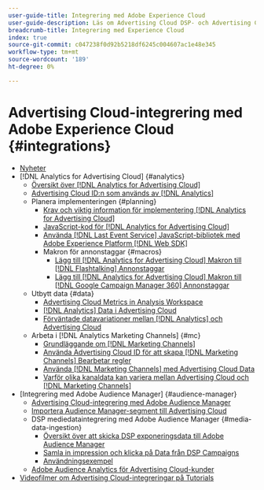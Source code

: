 ```yaml
---
user-guide-title: Integrering med Adobe Experience Cloud
user-guide-description: Läs om Advertising Cloud DSP- och Advertising Cloud Search-integreringar med andra produkter och tjänster från Adobe Experience Cloud.
breadcrumb-title: Integrering med Experience Cloud
index: true
source-git-commit: c047238f0d92b5218df6245c004607ac1e48e345
workflow-type: tm+mt
source-wordcount: '189'
ht-degree: 0%

---
```



# Advertising Cloud-integrering med Adobe Experience Cloud {#integrations}

<!--  ADD LATER: and Adobe Experience Platform -->

+ [Nyheter](/help/integrations/home.md)
+ [!DNL Analytics for Advertising Cloud] {#analytics}
   + [Översikt över [!DNL Analytics for Advertising Cloud]](/help/integrations/analytics/overview.md)
   + [Advertising Cloud ID:n som används av [!DNL Analytics]](/help/integrations/analytics/ids.md)
   + Planera implementeringen {#planning}
      + [Krav och viktig information för implementering [!DNL Analytics for Advertising Cloud]](/help/integrations/analytics/prerequisites.md)
      + [JavaScript-kod för [!DNL Analytics for Advertising Cloud]](/help/integrations/analytics/javascript.md)
      + [Använda [!DNL Last Event Service] JavaScript-bibliotek med Adobe Experience Platform [!DNL Web SDK]](/help/integrations/analytics/web-sdk.md)
      + Makron för annonstaggar {#macros}
         + [Lägg till [!DNL Analytics for Advertising Cloud] Makron till [!DNL Flashtalking] Annonstaggar](/help/integrations/analytics/macros-flashtalking.md)
         + [Lägg till [!DNL Analytics for Advertising Cloud] Makron till [!DNL Google Campaign Manager 360] Annonstaggar](/help/integrations/analytics/macros-google-campaign-manager.md)
   + Utbytt data {#data}
      + [Advertising Cloud Metrics in Analysis Workspace](/help/integrations/analytics/advertising-cloud-metrics-in-analytics.md)
      + [[!DNL Analytics] Data i Advertising Cloud](/help/integrations/analytics/analytics-data-in-advertising-cloud.md)
      + [Förväntade datavariationer mellan [!DNL Analytics] och Advertising Cloud](/help/integrations/analytics/data-variances.md)
   + Arbeta i [!DNL Analytics Marketing Channels] {#mc}
      + [Grundläggande om [!DNL Marketing Channels]](/help/integrations/analytics/marketing-channels/mc-overview.md)
      + [Använda Advertising Cloud ID för att skapa [!DNL Marketing Channels] Bearbetar regler](/help/integrations/analytics/marketing-channels/mc-ids.md)
      + [Använda [!DNL Marketing Channels] med Advertising Cloud Data](/help/integrations/analytics/marketing-channels/mc-ac-data.md)
      + [Varför olika kanaldata kan variera mellan Advertising Cloud och [!DNL Marketing Channels]](/help/integrations/analytics/marketing-channels/mc-data-variances.md)
+ [Integrering med Adobe Audience Manager] {#audience-manager}
   + [Advertising Cloud-integrering med Adobe Audience Manager](/help/integrations/audience-manager/overview.md)
   + [Importera Audience Manager-segment till Advertising Cloud](/help/integrations/audience-manager/import-audiences.md)
   + DSP mediedataintegrering med Adobe Audience Manager {#media-data-ingestion}
      + [Översikt över att skicka DSP exponeringsdata till Adobe Audience Manager](/help/integrations/audience-manager/media-data-integration/overview.md)
      + [Samla in impression och klicka på Data från DSP Campaigns](/help/integrations/audience-manager/media-data-integration/collect.md)
      + [Användningsexempel](/help/integrations/audience-manager/media-data-integration/use-cases.md)
   + [Adobe Audience Analytics för Advertising Cloud-kunder](/help/integrations/audience-manager/audience-analytics.md)
+ [Videofilmer om Advertising Cloud-integreringar på Tutorials](https://experienceleague.adobe.com/docs/advertising-cloud-learn/tutorials/overview.html)<!-- rename if the tutorials TOC structure changes -->
